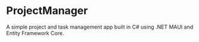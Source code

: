 # ProjectManager
A simple project and task management app built in C# using .NET MAUI and Entity Framework Core.
